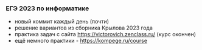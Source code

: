 ### ЕГЭ 2023 по информатике

- новый коммит каждый день (почти)
- решение вариантов из сборника Крылова 2023 года
- практика задач с сайта https://victorovich.zenclass.ru/ (курс окончен)
- ещё немного практики - https://kompege.ru/course 
